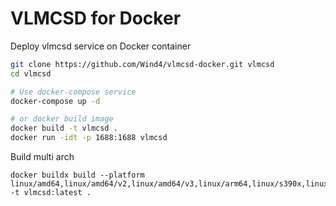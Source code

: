 # VLMCSD for Docker

Deploy vlmcsd service on Docker container

```bash
git clone https://github.com/Wind4/vlmcsd-docker.git vlmcsd
cd vlmcsd

# Use docker-compose service
docker-compose up -d

# or docker build image
docker build -t vlmcsd .
docker run -idt -p 1688:1688 vlmcsd
```

Build multi arch
```
docker buildx build --platform linux/amd64,linux/amd64/v2,linux/amd64/v3,linux/arm64,linux/s390x,linux/386,linux/arm/v7,linux/arm/v6 -t vlmcsd:latest .

```
